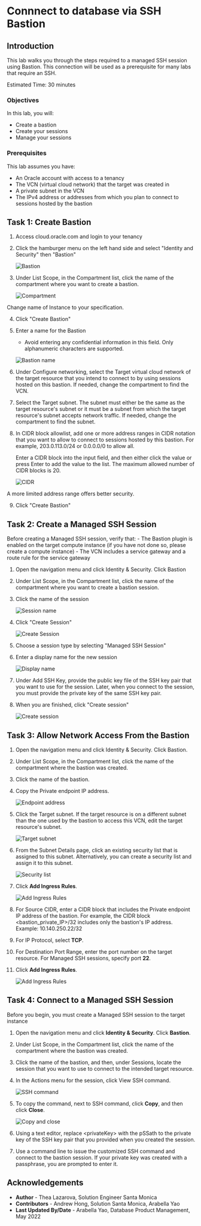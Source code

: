 # Connnect to database via SSH Bastion

## Introduction

This lab walks you through the steps required to a managed SSH session using Bastion. This connection will be used as a prerequisite for many labs that require an SSH.

Estimated Time: 30 minutes


### Objectives

In this lab, you will:
* Create a bastion
* Create your sessions
* Manage your sessions

### Prerequisites

This lab assumes you have:
* An Oracle account with access to a tenancy
* The VCN (virtual cloud network)  that the target was created in
* A private subnet  in the VCN
* The IPv4 address or addresses from which you plan to connect to sessions hosted by the bastion


## Task 1: Create Bastion

1. Access cloud.oracle.com and login to your tenancy

2. Click the hamburger menu on the left hand side and select "Identity and Security" then "Bastion"

	![Bastion](https://raw.githubusercontent.com/oracle-livelabs/common/main/images/console/id-bastion.png " ")


3. Under List Scope, in the Compartment list, click the name of the compartment where you want to create a bastion.

	![Compartment](images/list-scope-comp.png)

Change name of Instance to your specification.

4. Click "Create Bastion"

5. Enter a name for the Bastion
	- Avoid entering any confidential information in this field. Only alphanumeric characters are supported.

	![Bastion name](images/name-bastion.png)

6. Under Configure networking, select the Target virtual cloud network of the target resource that you intend to connect to by using sessions hosted on this bastion.
If needed, change the compartment to find the VCN.

7. Select the Target subnet. The subnet must either be the same as the target resource's subnet or it must be a subnet from which the target resource's subnet accepts network traffic.
If needed, change the compartment to find the subnet.

8. In CIDR block allowlist, add one or more address ranges in CIDR notation that you want to allow to connect to sessions hosted by this bastion.
For example, 203.0.113.0/24 or 0.0.0.0/0 to allow all.

	Enter a CIDR block into the input field, and then either click the value or press Enter to add the value to the list. The maximum allowed number of CIDR blocks is 20.

	![CIDR](images/cidr.png " ")

A more limited address range offers better security.

9. Click "Create Bastion"

## Task 2: Create a Managed SSH Session

Before creating a Managed SSH session, verify that:
	- The Bastion plugin is enabled on the target compute instance (if you have not done so, please create a compute instance)
	- The VCN includes a service gateway  and a route rule for the service gateway

1. Open the navigation menu and click Identity & Security. Click Bastion

2.  Under List Scope, in the Compartment list, click the name of the compartment where you want to create a bastion session.

3. Click the name of the session

	![Session name](images/bastion.png)

4. Click "Create Session"

	![Create Session](images/create-session.png)

5. Choose a session type by selecting "Managed SSH Session"

6. Enter a display name for the new session

	![Display name](images/managed.png)

7. Under Add SSH Key, provide the public key file of the SSH key pair that you want to use for the session.
Later, when you connect to the session, you must provide the private key of the same SSH key pair.

8. When you are finished, click "Create session"

	![Create session](images/create-session2.png)

## Task 3: Allow Network Access From the Bastion

1. Open the navigation menu and click Identity & Security. Click Bastion.

2. Under List Scope, in the Compartment list, click the name of the compartment where the bastion was created.

3. Click the name of the bastion.

4. Copy the Private endpoint IP address.

	![Endpoint address](images/endpoint-address.png)

5. Click the Target subnet.
If the target resource is on a different subnet than the one used by the bastion to access this VCN, edit the target resource's subnet.

	![Target subnet](images/target-subnet.png)

6. From the Subnet Details page, click an existing security list that is assigned to this subnet.
Alternatively, you can create a security list and assign it to this subnet.

	![Security list](images/security-list.png)

7. Click **Add Ingress Rules**.

	![Add Ingress Rules](images/ingress-rule.png)

8. For Source CIDR, enter a CIDR block that includes the Private endpoint IP address of the bastion.
For example, the CIDR block &lt;bastion\_private\_IP&gt;/32 includes only the bastion's IP address.
	Example: 10.140.250.22/32

9. For IP Protocol, select **TCP**.

10. For Destination Port Range, enter the port number on the target resource.
For Managed SSH sessions, specify port **22**.

11. Click **Add Ingress Rules**.

	![Add Ingress Rules](images/add-ingress-rule.png)

## Task 4: Connect to a Managed SSH Session
Before you begin, you must create a Managed SSH session to the target instance

1. Open the navigation menu and click **Identity & Security**. Click **Bastion**.

2. Under List Scope, in the Compartment list, click the name of the compartment where the bastion was created.

3. Click the name of the bastion, and then, under Sessions, locate the session that you want to use to connect to the intended target resource.

4. In the Actions menu for the session, click View SSH command.

	![SSH command](images/ssh-command.png)

5. To copy the command, next to SSH command, click **Copy**, and then click **Close**.

	![Copy and close](images/copy-close.png)

6. Using a text editor, replace &lt;privateKey&gt; with the pSSath to the private key of the SSH key pair that you provided when you created the session.

7. Use a command line to issue the customized SSH command and connect to the bastion session.
If your private key was created with a passphrase, you are prompted to enter it.

## Acknowledgements
* **Author** - Thea Lazarova, Solution Engineer Santa Monica
* **Contributors** -  Andrew Hong, Solution Santa Monica, Arabella Yao
* **Last Updated By/Date** - Arabella Yao, Database Product Management, May 2022